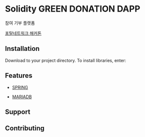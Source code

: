 # Solidity GREEN DONATION DAPP 

참여 기부 플랫폼 

[포탈네트워크 해커톤](https://hackathon.portal.network/) 

## Installation 
Download to your project directory. 
To install libraries, enter: 

## Features 

* [SPRING](https://github.com/trufflesuite/truffle) 

* [MARIADB](https://github.com/OpenZeppelin/openzeppelin-solidity) 

## Support 


## Contributing 
